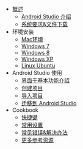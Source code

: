 * [概述](README.md)
  * [Android Studio 介绍](intro.md)
  * [系统要求&文件下载](install.md)
* 环境安装
  * [Mac环境](install-mac.md)
  * [Windows 7](install-windows7.md)
  * [Windows 8](install-windows8.md)
  * [Windows XP](install-windows-xp.md)
  * [Linux Ubuntu](install-linux-ubuntu.md)
* Android Studio 使用
  * [界面于基本功能介绍](main.md)
  * [创建项目](create-project.md)
  * [导入项目](import-project.md)
  * [迁移到 Android Studio](migrating.md)
* Cookbook
  * [快捷键](tips-shortcuts.md)
  * [常用设置](tips-settings.md)
  * [常见错误&解决办法](tips-errors.md)
  * [更多参考资源](reference.md)
  